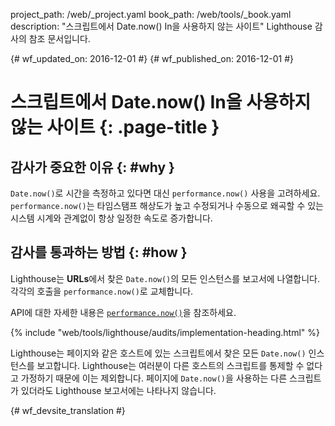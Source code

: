 project_path: /web/_project.yaml
book_path: /web/tools/_book.yaml
description: "스크립트에서 Date.now() In을 사용하지 않는 사이트" Lighthouse 감사의 참조 문서입니다.

{# wf_updated_on: 2016-12-01 #}
{# wf_published_on: 2016-12-01 #}

# 스크립트에서 Date.now() In을 사용하지 않는 사이트  {: .page-title }

## 감사가 중요한 이유 {: #why }

`Date.now()`로 시간을 측정하고 있다면 대신
`performance.now()` 사용을 고려하세요. `performance.now()`는 타임스탬프 해상도가 높고
수정되거나 수동으로 왜곡할 수 있는 시스템 시계와 관계없이 항상 일정한 속도로 증가합니다.


## 감사를 통과하는 방법 {: #how }

Lighthouse는 **URLs**에서 찾은 `Date.now()`의 모든 인스턴스를
보고서에 나열합니다. 각각의 호출을 `performance.now()`로 교체합니다.

API에 대한 자세한 내용은 [`performance.now()`][MDN]을 참조하세요.

[MDN]: https://developer.mozilla.org/en-US/docs/Web/API/Performance/now

{% include "web/tools/lighthouse/audits/implementation-heading.html" %}

Lighthouse는 페이지와 같은 호스트에 있는 스크립트에서 찾은 모든 `Date.now()` 인스턴스를
보고합니다. Lighthouse는 여러분이 다른 호스트의 스크립트를
통제할 수 없다고 가정하기 때문에
이는 제외합니다. 페이지에 `Date.now()`을 사용하는 다른 스크립트가 있더라도
Lighthouse 보고서에는 나타나지 않습니다.


{# wf_devsite_translation #}
